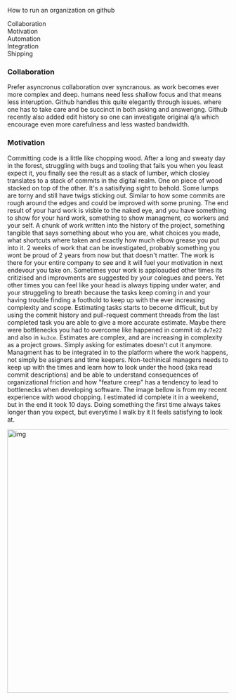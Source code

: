 How to run an organization on github <!--more-->

Collaboration  
Motivation  
Automation  
Integration  
Shipping  

### Collaboration
Prefer asyncronus collaboration over syncranous. as work becomes ever more complex and deep. humans need less shallow focus and that means less interuption. Github handles this quite elegantly through issues. where one has to take care and be succinct in both asking and answerigng. Github recently also added edit history so one can investigate original q/a which encourage even more carefulness and less wasted bandwidth.

### Motivation
Committing code is a little like chopping wood. After a long and sweaty day in the forest, struggling with bugs and tooling that fails you when you least expect it, you finally see the result as a stack of lumber, which closley translates to a stack of commits in the digital realm. One on piece of wood stacked on top of the other. It's a satisifying sight to behold. Some lumps are torny and still have twigs sticking out. Similar to how some commits are rough around the edges and could be improved with some pruning. The end result of your hard work is visble to the naked eye, and you have something to show for your hard work, something to show managment, co workers and your self. A chunk of work written into the history of the project, something tangible that says something about who you are, what choices you made, what shortcuts where taken and exactly how much elbow grease you put into it. 2 weeks of work that can be investigated, probably something you wont be proud of 2 years from now but that doesn't matter. The work is there for your entire company to see and it will fuel your motivation in next endevour you take on. Sometimes your work is apploauded other times its critizised and improvments are suggested by your colegues and peers. Yet other times you can feel like your head is always tipping under water, and your struggeling to breath because the tasks keep coming in and your having trouble finding a foothold to keep up with the ever increasing complexity and scope. Estimating tasks starts to become difficult, but by using the commit history and pull-request comment threads from the last completed task you are able to give a more accurate estimate. Maybe there were bottlenecks you had to overcome like happened in commit id: `dv7e22` and also in `ku3ce`. Estimates are complex, and are increasing in complexity as a project grows. Simply asking for estimates doesn't cut it anymore. Managment has to be integrated in to the platform where the work happens, not simply be asigners and time keepers. Non-techinical managers needs to keep up with the times and learn how to look under the hood (aka read commit descriptions) and be able to understand consequences of organizational friction and how "feature creep" has a tendency to lead to bottlenecks when developing software. The image bellow is from my recent experience with wood chopping. I estimated id complete it in a weekend, but in the end it took 10 days. Doing something the first time always takes longer than you expect, but everytime I walk by it It feels satisfying to look at.

<img width="600" alt="img" src="Screen Shot 2018-07-10 at 16.31.53.png">
